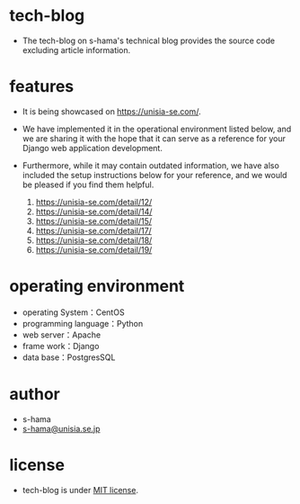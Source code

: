 # tech-blog
* The tech-blog on s-hama's technical blog provides the source code excluding article information.

# features
* It is being showcased on https://unisia-se.com/. 
* We have implemented it in the operational environment listed below, and we are sharing it with the hope that it can serve as a reference for your Django web application development.

* Furthermore, while it may contain outdated information, we have also included the setup instructions below for your reference, and we would be pleased if you find them helpful.
  1. https://unisia-se.com/detail/12/
  2. https://unisia-se.com/detail/14/
  3. https://unisia-se.com/detail/15/
  4. https://unisia-se.com/detail/17/
  5. https://unisia-se.com/detail/18/
  6. https://unisia-se.com/detail/19/

# operating environment
* operating System：CentOS
* programming language：Python
* web server：Apache
* frame work：Django
* data base：PostgresSQL

# author
* s-hama
* s-hama@unisia.se.jp

# license
* tech-blog is under [MIT license](https://en.wikipedia.org/wiki/MIT_License).
